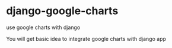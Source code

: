 # django-google-charts
use google charts with django


You will get basic idea to integrate google charts with django app

